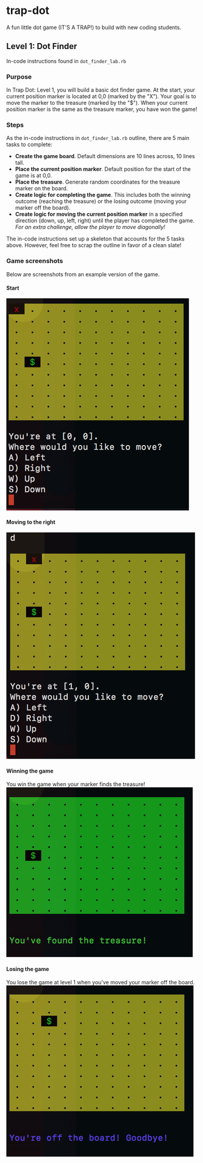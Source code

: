 # trap-dot
A fun little dot game (IT'S A TRAP!) to build with new coding students.


## Level 1: Dot Finder
In-code instructions found in `dot_finder_lab.rb`

### Purpose

In Trap Dot: Level 1, you will build a basic dot finder game. At the start, your current position marker is located at 0,0 (marked by the "X"). Your goal is to move the marker to the treasure (marked by the "$"). When your current position marker is the same as the treasure marker, you have won the game!

### Steps
As the in-code instructions in `dot_finder_lab.rb` outline, there are 5 main tasks to complete:
- **Create the game board**. Default dimensions are 10 lines across, 10 lines tall.
- **Place the current position marker**. Default position for the start of the game is at 0,0.
- **Place the treasure**. Generate random coordinates for the treasure marker on the board.
- **Create logic for completing the game**. This includes both the winning outcome (reaching the treasure) or the losing outcome (moving your marker off the board).
- **Create logic for moving the current position marker** in a specified direction (down, up, left, right) until the player has completed the game. *For an extra challenge, allow the player to move diagonally!*

The in-code instructions set up a skeleton that accounts for the 5 tasks above. However, feel free to scrap the outline in favor of a clean slate!


### Game screenshots
Below are screenshots from an example version of the game.

#### Start
![Start of the game](images/start.png)

#### Moving to the right
![Moving to the right](images/move_right.png)

#### Winning the game
You win the game when your marker finds the treasure!
![You've found the treasure!](images/winner.png)

#### Losing the game
You lose the game at level 1 when you've moved your marker off the board.
![Losing the game](images/off_the_board.png)

